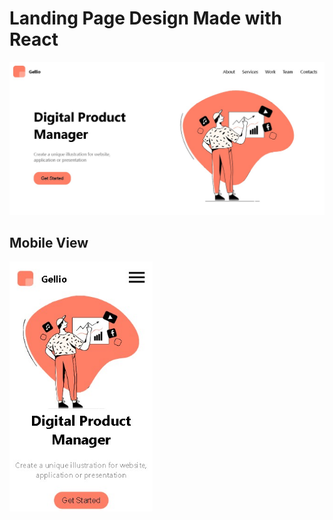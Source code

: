 <!-- @format -->

# Landing Page Design Made with React

<img src='./public/ui-des.png' width='600' alt='Desktop View' >

## Mobile View

<img src='./public/ui-mob.png' height='400' alt='Mobile View'>
